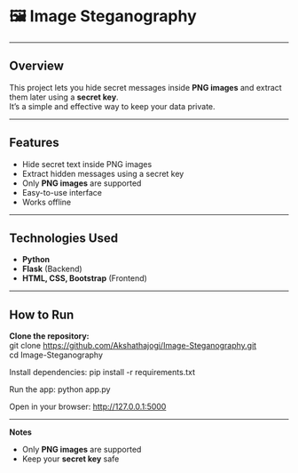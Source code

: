 ﻿# 🖼️ Image Steganography

---

## **Overview**  
This project lets you hide secret messages inside **PNG images** and extract them later using a **secret key**.  
It’s a simple and effective way to keep your data private.

---

## **Features**  
- Hide secret text inside PNG images  
- Extract hidden messages using a secret key  
- Only **PNG images** are supported  
- Easy-to-use interface  
- Works offline  

---

## **Technologies Used**  
- **Python**  
- **Flask** (Backend)  
- **HTML, CSS, Bootstrap** (Frontend)  

---

## **How to Run**  

**Clone the repository:**  
git clone https://github.com/Akshathajogi/Image-Steganography.git  
cd Image-Steganography

Install dependencies:
pip install -r requirements.txt


Run the app:
python app.py

Open in your browser:
http://127.0.0.1:5000

---------

**Notes**

- Only **PNG images** are supported
- Keep your **secret key** safe


